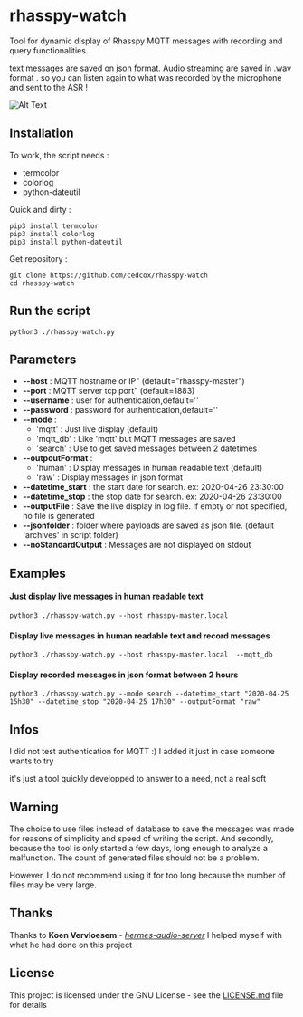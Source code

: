 # rhasspy-watch

Tool for dynamic display of Rhasspy MQTT messages with recording and query functionalities.

text messages are saved on json format. Audio streaming are saved in .wav format . so you can listen again to what was recorded by the microphone and sent to the ASR ! 

![Alt Text](https://nsm09.casimages.com/img/2020/04/30//20043002134924155416769151.png)

## Installation
To work, the script needs :
* termcolor
* colorlog
* python-dateutil

Quick and dirty :
```
pip3 install termcolor 
pip3 install colorlog 
pip3 install python-dateutil 
```

Get repository :
```
git clone https://github.com/cedcox/rhasspy-watch
cd rhasspy-watch
```

## Run the script
```
python3 ./rhasspy-watch.py
```

## Parameters
* **--host**     : MQTT hostname or IP" (default="rhasspy-master")
* **--port**     : MQTT server tcp port" (default=1883)
* **--username** : user for authentication,default=''
* **--password** : password for authentication,default=''
* **--mode**     :
  * 'mqtt'    : Just live display (default)
  * 'mqtt_db' : Like 'mqtt' but MQTT messages are saved
  * 'search'  : Use to get saved messages between 2 datetimes
* **--outpoutFormat** : 
  * 'human' : Display messages in human readable text (default)
  * 'raw'   : Display messages in json format
* **--datetime_start** : the start date for search. ex: 2020-04-26 23:30:00
* **--datetime_stop**  : the stop date for search. ex: 2020-04-26 23:30:00
* **--outputFile**     : Save the live display in log file. If empty or not specified, no file is generated
* **--jsonfolder**     : folder where payloads are saved as json file. (default 'archives' in script folder)
* **--noStandardOutput** : Messages are not displayed on stdout

## Examples
#### Just display live messages in human readable text
```
python3 ./rhasspy-watch.py --host rhasspy-master.local 
```

#### Display live messages in human readable text and record messages
```
python3 ./rhasspy-watch.py --host rhasspy-master.local  --mqtt_db
```

#### Display recorded messages in json format between 2 hours
```
python3 ./rhasspy-watch.py --mode search --datetime_start "2020-04-25 15h30" --datetime_stop "2020-04-25 17h30" --outputFormat "raw"
```

## Infos
I did not test authentication for MQTT :) I added it just in case someone wants to try

it's just a tool quickly developped to answer to a need, not a real soft

## Warning
The choice to use files instead of database to save the messages was made for reasons of simplicity and speed of writing the script. 
And secondly, because the tool is only started a few days, long enough to analyze a malfunction. The count of generated files should not be a problem. 

However, I do not recommend using it for too long because the number of files may be very large.

## Thanks
Thanks to **Koen Vervloesem** - [*hermes-audio-server*](https://github.com/koenvervloesem/hermes-audio-server)
   I helped myself with what he had done on this project
   
## License

This project is licensed under the GNU License - see the [LICENSE.md](LICENSE.md) file for details
